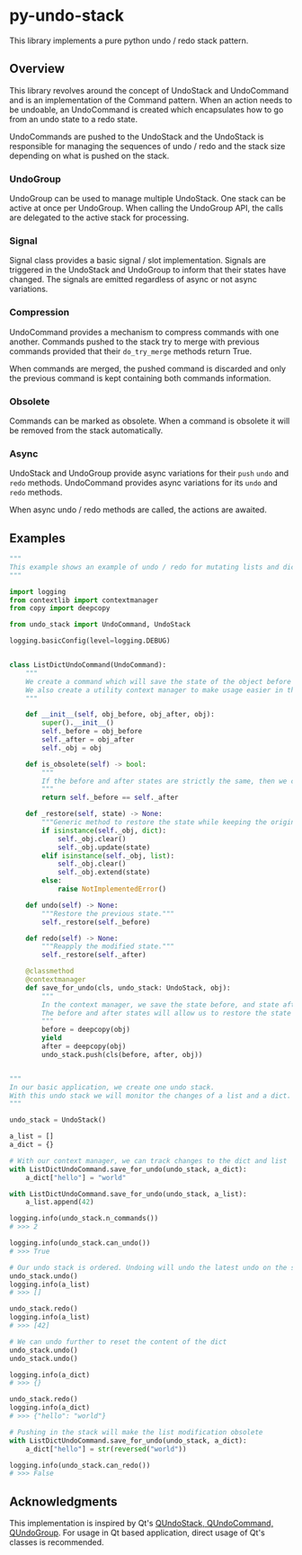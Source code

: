 # py-undo-stack

This library implements a pure python undo / redo stack pattern.

## Overview

This library revolves around the concept of UndoStack and UndoCommand and is an
implementation of the Command pattern. When an action needs to be undoable, an
UndoCommand is created which encapsulates how to go from an undo state to a redo
state.

UndoCommands are pushed to the UndoStack and the UndoStack is responsible for
managing the sequences of undo / redo and the stack size depending on what is
pushed on the stack.

### UndoGroup

UndoGroup can be used to manage multiple UndoStack. One stack can be active at
once per UndoGroup. When calling the UndoGroup API, the calls are delegated to
the active stack for processing.

### Signal

Signal class provides a basic signal / slot implementation. Signals are
triggered in the UndoStack and UndoGroup to inform that their states have
changed. The signals are emitted regardless of async or not async variations.

### Compression

UndoCommand provides a mechanism to compress commands with one another. Commands
pushed to the stack try to merge with previous commands provided that their
`do_try_merge` methods return True.

When commands are merged, the pushed command is discarded and only the previous
command is kept containing both commands information.

### Obsolete

Commands can be marked as obsolete. When a command is obsolete it will be
removed from the stack automatically.

### Async

UndoStack and UndoGroup provide async variations for their `push` `undo` and
`redo` methods. UndoCommand provides async variations for its `undo` and `redo`
methods.

When async undo / redo methods are called, the actions are awaited.

## Examples

```python
"""
This example shows an example of undo / redo for mutating lists and dicts.
"""

import logging
from contextlib import contextmanager
from copy import deepcopy

from undo_stack import UndoCommand, UndoStack

logging.basicConfig(level=logging.DEBUG)


class ListDictUndoCommand(UndoCommand):
    """
    We create a command which will save the state of the object before and after.
    We also create a utility context manager to make usage easier in the code.
    """

    def __init__(self, obj_before, obj_after, obj):
        super().__init__()
        self._before = obj_before
        self._after = obj_after
        self._obj = obj

    def is_obsolete(self) -> bool:
        """
        If the before and after states are strictly the same, then we can discard this undo / redo.
        """
        return self._before == self._after

    def _restore(self, state) -> None:
        """Generic method to restore the state while keeping the original instance."""
        if isinstance(self._obj, dict):
            self._obj.clear()
            self._obj.update(state)
        elif isinstance(self._obj, list):
            self._obj.clear()
            self._obj.extend(state)
        else:
            raise NotImplementedError()

    def undo(self) -> None:
        """Restore the previous state."""
        self._restore(self._before)

    def redo(self) -> None:
        """Reapply the modified state."""
        self._restore(self._after)

    @classmethod
    @contextmanager
    def save_for_undo(cls, undo_stack: UndoStack, obj):
        """
        In the context manager, we save the state before, and state after yield.
        The before and after states will allow us to restore the state of the object.
        """
        before = deepcopy(obj)
        yield
        after = deepcopy(obj)
        undo_stack.push(cls(before, after, obj))


"""
In our basic application, we create one undo stack.
With this undo stack we will monitor the changes of a list and a dict.
"""

undo_stack = UndoStack()

a_list = []
a_dict = {}

# With our context manager, we can track changes to the dict and list
with ListDictUndoCommand.save_for_undo(undo_stack, a_dict):
    a_dict["hello"] = "world"

with ListDictUndoCommand.save_for_undo(undo_stack, a_list):
    a_list.append(42)

logging.info(undo_stack.n_commands())
# >>> 2

logging.info(undo_stack.can_undo())
# >>> True

# Our undo stack is ordered. Undoing will undo the latest undo on the stack which is the list append.
undo_stack.undo()
logging.info(a_list)
# >>> []

undo_stack.redo()
logging.info(a_list)
# >>> [42]

# We can undo further to reset the content of the dict
undo_stack.undo()
undo_stack.undo()

logging.info(a_dict)
# >>> {}

undo_stack.redo()
logging.info(a_dict)
# >>> {"hello": "world"}

# Pushing in the stack will make the list modification obsolete
with ListDictUndoCommand.save_for_undo(undo_stack, a_dict):
    a_dict["hello"] = str(reversed("world"))

logging.info(undo_stack.can_redo())
# >>> False
```

## Acknowledgments

This implementation is inspired by Qt's
[QUndoStack, QUndoCommand, QUndoGroup](https://doc.qt.io/qt-6/qundostack.html).
For usage in Qt based application, direct usage of Qt's classes is recommended.

